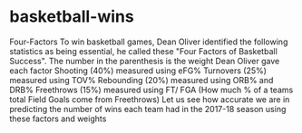 # basketball-wins
Four-Factors To win basketball games, Dean Oliver identified the following statistics as being essential, he called these "Four Factors of Basketball Success". The number in the parenthesis is the weight Dean Oliver gave each factor Shooting (40%) measured using eFG% Turnovers (25%) measured using TOV% Rebounding (20%) measured using ORB% and DRB% Freethrows (15%) measured using FT/ FGA (How much % of a teams total Field Goals come from Freethrows) Let us see how accurate we are in predicting the number of wins each team had in the 2017-18 season using these factors and weights
